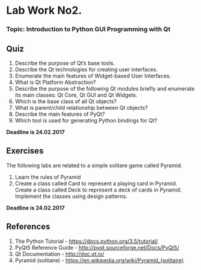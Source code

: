 # **Lab Work No2.**
### **Topic: Introduction to Python GUI Programming with Qt**


## Quiz
1. Describe the purpose of Qt’s base tools.
2. Describe the Qt technologies for creating user interfaces.
3. Enumerate the main features of Widget-based User Interfaces.
4. What is Qt Platform Abstraction?
5. Describe the purpose of the following Qt modules briefly and enumerate its main classes: Qt Core, Qt GUI and Qt Widgets.
6. Which is the base class of all Qt objects?
7. What is parent/child relationship between Qt objects?
8. Describe the main features of PyQt?
9. Which tool is used for generating Python bindings for Qt?

**Deadline is 24.02.2017**

## Exercises
The following labs are related to a simple solitare game called Pyramid. <br/>
1. Learn the rules of Pyramid
2. Create a class called Card to represent a playing card in Pyramid. <br/>
    Create a class called Deck to represent a deck of cards in Pyramid. <br/>
    Implement the classes using design patterns.

**Deadline is 24.02.2017**

## References
1. The Python Tutorial - https://docs.python.org/3.5/tutorial/
2. PyQt5 Reference Guide - http://pyqt.sourceforge.net/Docs/PyQt5/
3. Qt Documentation - http://doc.qt.io/
4. Pyramid (solitaire) - https://en.wikipedia.org/wiki/Pyramid_(solitaire)
